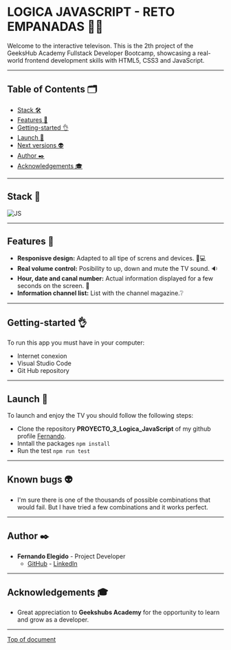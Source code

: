 # LOGICA JAVASCRIPT - RETO EMPANADAS :fork_and_knife::dollar:
Welcome to the interactive televison.
This is the 2th project of the GeeksHub Academy Fullstack Developer Bootcamp, showcasing a real-world frontend development skills with HTML5, CSS3 and JavaScript.

***
## Table of Contents 🗂️

- [Stack 🛠️](#stack-wrench)
- [Features 🌟](#features-star2)
- [Getting-started 👌](#getting-started-ok_hand)
- [Launch 🚀](#launch-rocket)
- [Next versions 👽](#known-bugs-alien)
- [Author ✒️](#author-black_nib)
- [Acknowledgements 🎓](#acknowledgements-mortar_board)
***
## Stack :wrench:

<img src="https://img.shields.io/badge/JAVASCRIPT-000000?style=for-the-badge&logo=javascript&logoColor=yelow" alt="JS" />


***
## Features :star2:

- **Responisve design:** Adapted to all tipe of screns and devices. 📱💻
- **Real volume control:** Posibility to up, down and mute the TV sound. 🔉
- **Hour, date and canal number:** Actual information displayed for a few seconds on the screen. 📆
- **Information channel list:** List with the channel magazine.❔



***

## Getting-started :ok_hand:
To run this app you must have in your computer:
- Internet conexion
- Visual Studio Code
- Git Hub repository
***

## Launch :rocket:
To launch and enjoy the TV you should follow the following steps:
- Clone the repository **PROYECTO_3_Logica_JavaScript** of my github profile [Fernando](https://github.com/Ferelbue/PROYECTO_3_Logica_JavaScript.git).
- Inntall the packages ```npm install```
- Run the test ```npm run test```

***

## Known bugs :alien:
- I'm sure there is one of the thousands of possible combinations that would fail. But I have tried a few combinations and it works perfect.


***
## Author :black_nib:
- **Fernando Elegido** - Project Developer
  - [GitHub](https://github.com/ferelbue) - [LinkedIn](https://www.linkedin.com/in/ferelbue)
***
## Acknowledgements :mortar_board:

- Great appreciation to **Geekshubs Academy** for the opportunity to learn and grow as a developer.

***

[Top of document](#logica-javascript---reto-empanadas-fork_and_knifedollar)

 
